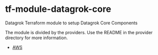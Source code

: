 # tf-module-datagrok-core

Datagrok Terraform module to setup Datagrok Core Components

The module is divided by the providers. Use the README in the provider directory for more information.

- [AWS](aws/README.md)
